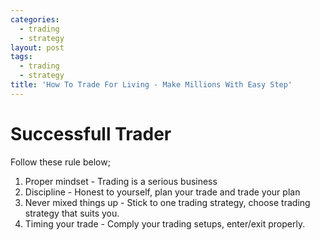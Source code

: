```yaml
---
categories:
  - trading
  - strategy
layout: post
tags:
  - trading
  - strategy
title: 'How To Trade For Living - Make Millions With Easy Step'
---
```

# Successfull Trader

Follow these rule below;
1) Proper mindset - Trading is a serious business
2) Discipline - Honest to yourself, plan your trade and trade your plan
3) Never mixed things up - Stick to one trading strategy, choose trading strategy that suits you.
4) Timing your trade - Comply your trading setups, enter/exit properly.
